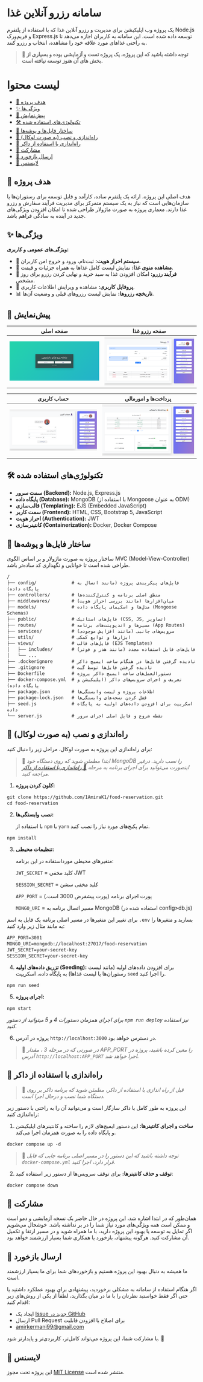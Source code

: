 # سامانه رزرو آنلاین غذا

یک پروژه وب اپلیکیشن برای مدیریت و رزرو آنلاین غذا که با استفاده از پلتفرم Node.js و فریم‌ورک Express.js توسعه داده شده است. این سامانه به کاربران اجازه می‌دهد تا به راحتی غذاهای مورد علاقه خود را مشاهده، انتخاب و رزرو کنند.


> **📌 توجه داشته باشید که این پروژه، یک پروژه تست و آزمایشی بوده و بسیاری از بخش های آن هنوز توسعه نیافته است.**


# لیست محتوا
- [🎯 هدف پروژه](#-هدف-پروژه)
- [✨ ویژگی‌ها](#-ویژگیها)
- [📸 پیش‌نمایش](#-پیشنمایش)
- [🛠️ تکنولوژی‌های استفاده شده](#%EF%B8%8F-تکنولوژیهای-استفاده-شده)
- [📂 ساختار فایل‌ها و پوشه‌ها](#-ساختار-فایلها-و-پوشهها)
- [🚀 راه‌اندازی و نصب (به صورت لوکال)](#-راهاندازی-و-نصب-به-صورت-لوکال)
- [🐳 راه‌اندازی با استفاده از داکر](#-راهاندازی-با-استفاده-از-داکر)
- [🤝 مشارکت](#-مشارکت)
- [💬 ارسال بازخورد](#-ارسال-بازخورد)
- [📄 لایسنس](#-لایسنس)



## 🎯 هدف پروژه

هدف اصلی این پروژه، ارائه یک پلتفرم ساده، کارآمد و قابل توسعه برای رستوران‌ها یا سازمان‌هایی است که نیاز به یک سیستم متمرکز برای مدیریت فرآیند سفارش و رزرو غذا دارند. معماری پروژه به صورت ماژولار طراحی شده تا امکان افزودن ویژگی‌های جدید در آینده به سادگی فراهم باشد.

## ✨ ویژگی‌ها

**ویژگی‌های عمومی و کاربری:**

  * 🔐 **سیستم احراز هویت:** ثبت‌نام، ورود و خروج امن کاربران.
  * 📜 **مشاهده منوی غذا:** نمایش لیست کامل غذاها به همراه جزئیات و قیمت.
  * 🛒 **فرآیند رزرو:** امکان افزودن غذا به سبد خرید و نهایی کردن رزرو برای روز مشخص.
  * 👤 **پروفایل کاربری:** مشاهده و ویرایش اطلاعات کاربری.
  * 📊 **تاریخچه رزروها:** نمایش لیست رزروهای قبلی و وضعیت آن‌ها.

## 📸 پیش‌نمایش

| صفحه اصلی | صفحه رزرو غذا |
|---------------|-----------------------------|
| ![صفحه اصلی](./public/image/screenshots/index.png) | ![رزرو غذا](./public/image/screenshots/reserve.png) |

| حساب کاربری | پرداخت‌ها و امورمالی |
|----------------|----------------|
| ![پروفایل](./public/image/screenshots/profile.png) | ![پرداخت‌ها](./public/image/screenshots/payments.png) |


## 🛠️ تکنولوژی‌های استفاده شده

  * **سمت سرور (Backend):** Node.js, Express.js
  * **پایگاه داده (Database):** MongoDB (با استفاده از Mongoose به عنوان ODM)
  * **قالب‌سازی (Templating):** EJS (Embedded JavaScript)
  * **سمت کاربر (Frontend):** HTML, CSS, Bootstrap 5, JavaScript
  * **احراز هویت (Authentication):** JWT
  * **کانتینرسازی (Containerization):** Docker, Docker Compose

## 📂 ساختار فایل‌ها و پوشه‌ها

ساختار پروژه به صورت ماژولار و بر اساس الگوی MVC (Model-View-Controller) طراحی شده است تا خوانایی و نگهداری کد ساده‌تر باشد.

```
/
├── config/             # فایل‌های پیکربندی پروژه (مانند اتصال به پایگاه داده)
├── controllers/        # منطق اصلی برنامه و کنترل‌کننده‌ها
├── middlewares/        # میان‌افزارها (مانند بررسی احراز هویت)
├── models/             # مدل‌ها و اسکیمای پایگاه داده (Mongoose Schemas)
├── public/             # فایل‌های استاتیک (CSS, JS, تصاویر)
├── routes/             # مسیرها و اندپوینت‌های برنامه (App Routes)
├── services/           # سرویس‌های جانبی (مانند افزایش موجودی)
├── utils/              # ابزارها و توابع کمکی
├── views/              # فایل‌های قالب (EJS Templates)
│   ├── includes/       # فایل‌های قابل استفاده مجدد (مانند هدر و فوتر)
│   └── ...
├── .dockerignore       # نادیده گرفتن فایل‌ها در هنگام ساخت ایمیج داکر
├── .gitignore          # نادیده گرفتن فایل‌ها توسط گیت
├── Dockerfile          # دستورالعمل‌های ساخت ایمیج داکر پروژه
├── docker-compose.yml  # تعریف و اجرای سرویس‌های داکر (اپلیکیشن و پایگاه داده)
├── package.json        # اطلاعات پروژه و لیست وابستگی‌ها
├── package-lock.json   # قفل کردن نسخه‌های وابستگی‌ها
├── seed.js             # اسکریپت برای افزودن داده‌های اولیه به پایگاه داده
└── server.js           # نقطه شروع و فایل اصلی اجرای سرور
```

## 🚀 راه‌اندازی و نصب (به صورت لوکال)

برای راه‌اندازی این پروژه به صورت لوکال، مراحل زیر را دنبال کنید:

>📌 *ابتدا مطمئن شوید که روی دستگاه خود MongoDB را نصب دارید. درغیر اینصورت می‌توانید برای اجرای برنامه به مرحله [🐳 راه‌اندازی با استفاده از داکر](#-راهاندازی-با-استفاده-از-داکر) مراجعه کنید.*

1.  **کلون کردن پروژه:**

```
git clone https://github.com/1AmiraK1/food-reservation.git
cd food-reservation
```

2.  **نصب وابستگی‌ها:**

    با استفاده از `npm` یا `yarn` تمام پکیج‌های مورد نیاز را نصب کنید.

```
npm install
```

3.  **تنظیمات محیطی:**
    
    متغیرهای محیطی مورداستفاده در این برنامه:

    `JWT_SECRET` = کلید مخفی JWT

    `SESSION_SECRET` = کلید مخفی سشن

    `APP_PORT` = پورت اجرای برنامه (پورت پیشفرض 3000 است.)
    
    `MONGO_URI` = مسیر اتصال برنامه به MongoDB (استفاده شده در config>db.js)

   برای تغییر این متغیرها در مسیر اصلی برنامه یک فایل به اسم `.env` بسازید و متغیرها را به مانند مثال  زیر وارد کنید:


    APP_PORT=3001
    MONGO_URI=mongodb://localhost:27017/food-reservation
    JWT_SECRET=your-secret-key
    SESSION_SECRET=your-secret-key

4.  **تزریق داده‌های اولیه (Seeding):**
    برای افزودن داده‌های اولیه (مانند لیست رستوران‌ها یا لیست غذاها) به پایگاه داده، اسکریپت `seed` را اجرا کنید.

```
npm run seed
```

5.  **اجرای پروژه:**

```
npm start
```
*برای اجرای همزمان دستورات 4  و 5 میتوانید از دستور `npm run deploy` نیز استفاده کنید.*

6. پروژه در آدرس `http://localhost:3000` در دسترس خواهد بود.

>📌 *در صورتی که در مرحله 3 ، مقدار APP_PORT را معین کرده باشید، پروژه در آدرس `http://localhost:APP_PORT` اجرا خواهد شد.*


## 🐳 راه‌اندازی با استفاده از داکر

>📌 *قبل از راه اندازی با استفاده از داکر، مطمئن شوید که برنامه داکر بر روی دستگاه شما نصب و درحال اجرا است.*

این پروژه به طور کامل با داکر سازگار است و می‌توانید آن را به راحتی با دستور زیر راه‌اندازی کنید:

1.  **ساخت و اجرای کانتینرها:**
    این دستور ایمیج‌های لازم را ساخته و کانتینرهای اپلیکیشن و پایگاه داده را به صورت همزمان اجرا می‌کند.

```
docker compose up -d
```
>📌 *توجه داشته باشید که این دستور را در مسیر اصلی برنامه جایی که فایل `docker-compose.yml` قرار دارد، اجرا کنید.*

2. **توقف و حذف کانتینرها:**  برای توقف سرویس‌ها از دستور زیر استفاده کنید:

```
docker compose down
```

## 🤝 مشارکت

همان‌طور که در ابتدا اشاره شد، این پروژه در حال حاضر یک نسخه آزمایشی و دمو است و ممکن است همه ویژگی‌های مورد نیاز شما را در بر نداشته باشد. خوشحال می‌شویم اگر تمایل به توسعه یا بهبود این پروژه دارید، با ما همراه شوید و در مسیر ارتقا و تکمیل آن مشارکت کنید. هرگونه پیشنهاد، بازخورد یا همکاری شما بسیار ارزشمند خواهد بود.

## 💬 ارسال بازخورد

ما همیشه به دنبال بهبود این پروژه هستیم و بازخوردهای شما برای ما بسیار ارزشمند است.

اگر هنگام استفاده از سامانه به مشکلی برخوردید، پیشنهادی برای بهبود عملکرد داشتید یا حتی اگر فقط خواستید نظرتان را با ما در میان بگذارید، لطفاً از یکی از روش‌های زیر اقدام کنید:

- ایجاد یک [Issue جدید در GitHub](https://github.com/1AmiraK1/food-reservation/issues)
- ارسال Pull Request برای اصلاح یا افزودن قابلیت
- amirkermani99@gmail.com

با مشارکت شما، این پروژه می‌تواند کامل‌تر، کاربردی‌تر و پایدارتر شود. 🙌

## 📄 لایسنس

این پروژه تحت مجوز [MIT License](https://opensource.org/licenses/MIT) منتشر شده است.
